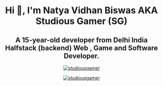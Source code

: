 <h1 align="center">Hi 👋, I'm Natya Vidhan Biswas AKA Studious Gamer (SG)</h1>
<h2 align="center">A 15-year-old developer from Delhi India<br>Halfstack (backend) Web , Game and Software Developer.</h2>

<p align="center"> <a href="https://github.com/studiousgamer/"><img src="https://github-profile-trophy.vercel.app/?username=studiousgamer&theme=darkhub&margin-w=15&margin-h=15&column=7" alt="studiousgamer" /></a> </p>

<p align="center"> <a href="https://github.com/studiousgamer/"><img src="https://github-readme-stats.vercel.app/api?username=studiousgamer" alt="studiousgamer" /></a> </p>
